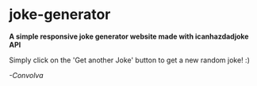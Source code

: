# joke-generator

**A simple responsive joke generator website made with icanhazdadjoke API**

Simply click on the 'Get another Joke' button to get a new random joke! :)

*-Convolva*

